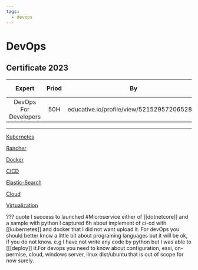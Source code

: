 ```yaml
---
tags:
  - devops
---
```


# DevOps

## Certificate 2023

| Expert | Priod  | By | Supported By   | Inquiry | Documents 
|:--------------------------------------:|:-------:|:---------------:|:-------------------|:------------|:--------------|
| DevOps For Developers    | 50H       |  educative.io/profile/view/5215295720652800   | educative.io  |   Redirect   | [Link](https://cutt.ly/armanriazi-devops-for-dev-educative)     |

---


[Kubernetes](Kubernetes.md)

[Rancher](Rancher.md)

[Docker](Docker.md)

[CICD](CICD.md)

[Elastic-Search](Elastic-Search.md)

[Cloud](Cloud.md)

[Virtualization](Virtualization.md)

??? quote
    I success to launched #Microservice  either of [[dotnetcore]] and a sample with python I captured 6h about implement of ci-cd with [[kubernetes]] and docker that I did not want upload it. For devOps you should better know a little bit about programing languages but it will be ok, if you do not know. e.g I have not write any code by python but I was able to [[[deploy]] it.For devops you need to know about configuration, esxi, on-permise, cloud, windows server, linux dist/ubuntu that is out of scope for now surely.
